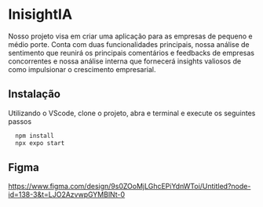 
# InisightIA

Nosso projeto visa em criar uma aplicação para as empresas de pequeno e médio porte. Conta com duas funcionalidades principais, nossa análise de sentimento que reunirá os principais comentários e feedbacks de empresas concorrentes e nossa análise interna que fornecerá insights valiosos de como impulsionar o crescimento empresarial. 




## Instalação

Utilizando o VScode, clone o projeto, abra e terminal e execute os seguintes passos

```bash
  npm install 
  npx expo start
```   

## Figma
https://www.figma.com/design/9s0ZOoMjLGhcEPiYdnWToi/Untitled?node-id=138-3&t=LJO2AzvwpGYMBlNt-0

